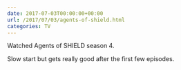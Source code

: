 ```yaml
---
date: 2017-07-03T00:00:00+00:00
url: /2017/07/03/agents-of-shield.html
categories: TV
---
```

Watched Agents of SHIELD season 4.

Slow start but gets really good after the first few episodes.


